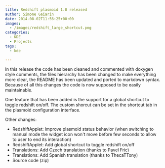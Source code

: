 ```yaml
---
title: Redshift plasmoid 1.0 released
author: Simone Gaiarin
date: 2014-08-02T11:56:25+00:00
images:
  - /images/redshift_large_shortcut.png
categories:
  - KDE
  - Projects
tags:
  - kde

---
```

In this release the code has been cleaned and commented with doxygen style comments, the files hierarchy has been changed to make everything more clear, the README has been updated and ported to markdown syntax. Because of all this changes the code is now supposed to be easily maintainable.<!--more-->

One feature that has been added is the support for a global shortcut to toggle redshift on/off. The custom shorcut can be set in the shortcut tab in the plasmoid configuration interface.

Other changes:

  * RedshiftApplet: Improve plasmoid status behavior (when switching to manual mode the widget icon won't move before few seconds to allow to user to end its interaction)
  * RedshiftApplet: Add global shortcut to toggle redshift on/off
  * Translations: Add Czech translation (thanks to Pavel Fric)
  * Translations: Add Spanish translation (thanks to ThecaTTony)
  * Source code (zip)

